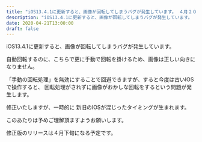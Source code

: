 ```yaml
---
title: "iOS13.4.1に更新すると、画像が回転してしまうバグが発生しています。 ４月２０日現在"
description: "iOS13.4.1に更新すると、画像が回転してしまうバグが発生しています。 ４月２０日現在"
date: 2020-04-21T13:00:00
draft: false
---
```


iOS13.4.1に更新すると、画像が回転してしまうバグが発生しています。 

自動回転するのに、こちらで更に手動で回転を掛けるため、画像は正しい向きになりません。

「手動の回転処理」を無効にすることで回避できますが、すると今度は古いIOSで操作すると、 回転処理がされずに画像がおかしな回転をするという問題が発生します。

修正いたしますが、一時的に 新旧のIOSが混じったタイミングが生まれます。

このあたりは予めご理解頂ますようお願いします。

修正版のリリースは４月下旬になる予定です。

